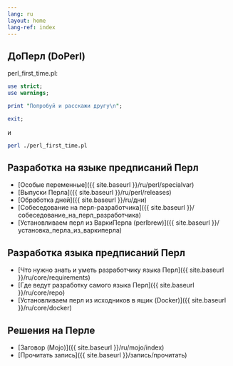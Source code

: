 ```yaml
---
lang: ru
layout: home
lang-ref: index
---
```


## ДоПерл (DoPerl)

perl_first_time.pl:

```perl
use strict;
use warnings;

print "Попробуй и расскажи другу\n";

exit;
```
и

```bash
perl ./perl_first_time.pl
```

## Разработка на языке предписаний Перл

* [Особые переменные]({{ site.baseurl }}/ru/perl/specialvar)
* [Выпуски Перла]({{ site.baseurl }}/ru/perl/releases)
* [Обработка дней]({{ site.baseurl }}/ru/дни)
* [Собеседование на перл-разработчика]({{ site.baseurl }}/собеседование_на_перл_разработчика)
* [Установливаем перл из ВаркиПерла (perlbrew)]({{ site.baseurl }}/установка_перла_из_варкиперла)

## Разработка языка предписаний Перл

* [Что нужно знать и уметь разработчику языка Перл]({{ site.baseurl }}/ru/core/requirements)
* [Где ведут разработку самого языка Перл]({{ site.baseurl }}/ru/core/repo)
* [Установливаем перл из исходников в ящик (Docker)]({{ site.baseurl }}/ru/core/docker)

## Решения на Перле

* [Заговор (Mojo)]({{ site.baseurl }}/ru/mojo/index)
* [Прочитать запись]({{ site.baseurl }}/запись/прочитать)
